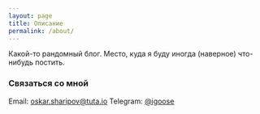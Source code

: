 ```yaml
---
layout: page
title: Описание
permalink: /about/
---
```


Какой-то рандомный блог.
Место, куда я буду иногда (наверное) что-нибудь постить.

### Связаться со мной
Email: [oskar.sharipov@tuta.io](mailto:oskar.sharipov@tuta.io)
Telegram: [@igoose](https://t.me/igoose)
